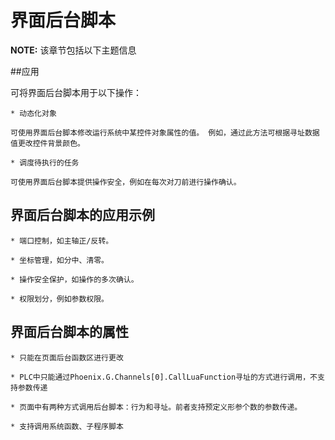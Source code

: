 # 界面后台脚本

**NOTE:** 该章节包括以下主题信息
    
##应用
	
可将界面后台脚本用于以下操作：

	* 动态化对象

	可使用界面后台脚本修改运行系统中某控件对象属性的值。 例如，通过此方法可根据寻址数据值更改控件背景颜色。
	
	* 调度待执行的任务
	
	可使用界面后台脚本提供操作安全，例如在每次对刀前进行操作确认。 
	
## 界面后台脚本的应用示例

	* 端口控制，如主轴正/反转。
	
	* 坐标管理，如分中、清零。
	
	* 操作安全保护，如操作的多次确认。
	
	* 权限划分，例如参数权限。
	
## 界面后台脚本的属性
	
	* 只能在页面后台函数区进行更改
	
	* PLC中只能通过Phoenix.G.Channels[0].CallLuaFunction寻址的方式进行调用，不支持参数传递
	
	* 页面中有两种方式调用后台脚本：行为和寻址。前者支持预定义形参个数的参数传递。
	
	* 支持调用系统函数、子程序脚本
	